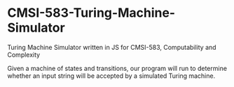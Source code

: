 # CMSI-583-Turing-Machine-Simulator
Turing Machine Simulator written in JS for CMSI-583, Computability and Complexity

Given a machine of states and transitions, our program will run to determine whether an input string will be accepted by a simulated Turing machine. 
